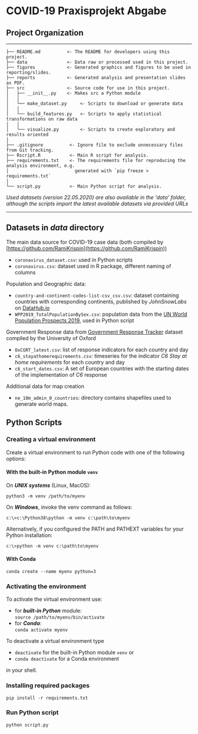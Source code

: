 # COVID-19 Praxisprojekt Abgabe

## Project Organization

---

    ├── README.md          <- The README for developers using this project.
    ├── data               <- Data raw or processed used in this project.
    ├── figures            <- Generated graphics and figures to be used in reporting/slides.
    ├── reports            <- Generated analysis and presentation slides as PDF.
    ├── src                <- Source code for use in this project.
    │   ├── __init__.py    <- Makes src a Python module
    │   │
    │   └── make_dataset.py     <- Scripts to download or generate data
    │   │
    │   └── build_features.py   <- Scripts to apply statistical transformations on raw data
    │   │
    │   └── visualize.py        <- Scripts to create exploratory and results oriented
    │
    ├── .gitignore          <- Ignore file to exclude unnecessary files from Git tracking.
    ├── Rscript.R           <- Main R script for analysis.
    ├── requirements.txt    <- The requirements file for reproducing the analysis environment, e.g.
    │                         generated with `pip freeze > requirements.txt`
    │
    └── script.py           <- Main Python script for analysis.

_Used datasets (version 22.05.2020) are also available in the 'data' folder, although the scripts import the latest available datasets via provided URLs_

---

## Datasets in _data_ directory

The main data source for COVID-19 case data (both compiled by [https://github.com/RamiKrispin](https://github.com/RamiKrispin))

- `coronavirus_dataset.csv`: used in Python scripts
- `coronavirus.csv`: dataset used in R package, different naming of columns

Population and Geographic data:

- `country-and-continent-codes-list-csv_csv.csv`: dataset containing countries with corresponding continents, published by _JohnSnowLabs_ on [DataHub.io](https://datahub.io/JohnSnowLabs/country-and-continent-codes-list)
- `WPP2019_TotalPopulationBySex.csv`: population data from the [UN World Population Prospects 2019](https://population.un.org/wpp/Download/Standard/CSV/), used in Python script

Government Response data from [Government Response Tracker](https://github.com/OxCGRT/covid-policy-tracker) dataset compiled by the University of Oxford

- `OxCGRT_latest.csv`: list of response indicators for each country and day
- `c6_stayathomerequirements.csv`: timeseries for the indicator _C6 Stay at home requirements_ for each country and day
- `c6_start_dates.csv`: A set of European countries with the starting dates of the implementation of _C6_ response

Additional data for map creation

- `ne_10m_admin_0_countries`: directory contains shapefiles used to generate world maps.

## Python Scripts

### Creating a virtual environment

Create a virtual environment to run Python code with one of the following options:

#### With the built-in Python module `venv`

On **_UNIX systems_** (Linux, MacOS):

```
python3 -m venv /path/to/myenv
```

On **_Windows_**, invoke the venv command as follows:

```
c:\>c:\Python38\python -m venv c:\path\to\myenv
```

Alternatively, if you configured the PATH and PATHEXT variables for your Python installation:

```
c:\>python -m venv c:\path\to\myenv
```

#### With Conda

```
conda create --name myenv python=3
```

### Activating the environment

To activate the virtual environment use:

- for **_built-in Python_** module:  
  `source /path/to/myenv/bin/activate`
- for **_Conda_**:  
  `conda activate myenv`

To deactivate a virtual environment type

- `deactivate` for the built-in Python module `venv`
  or
- `conda deactivate` for a Conda environment

in your shell.

### Installing required packages

```
pip install -r requirements.txt
```

### Run Python script

```
python script.py
```

